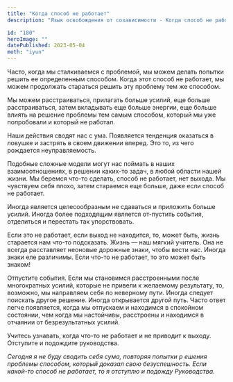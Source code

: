 ```yaml
---
title: "Когда способ не работает"
description: "Язык освобождения от созависимости - Когда способ не работает"

id: "180"
heroImage: ""
datePublished: 2023-05-04
moth: "iyun"
---
```


Часто, когда мы сталкиваемся с проблемой, мы можем делать попытки решить ее
определенным способом. Когда этот способ не работает, мы можем продолжать
стараться решить эту проблему тем же способом.

Мы можем расстраиваться, прилагать больше усилий, еще больше расстраиваться,
затем вкладывать еще больше энергии, еще больше влиять на решение проблемы тем
самым способом, который мы уже попробовали и который не работал.

Наши действия сводят нас с ума. Появляется тенденция оказаться в ловушке и
застрять в своем движении вперед. Это то, из чего рождается неуправляемость.

Подобные сложные модели могут нас поймать в наших взаимоотношениях, в решении
каких-то задач, в любой области нашей жизни. Мы беремся что-то сделать, способ
не работает, нет выхода. Мы чувствуем себя плохо, затем стараемся еще больше,
даже если способ не работает.

Иногда является целесообразным не сдаваться и приложить больше усилий. Иногда
более подходящим является от-пустить события, отделиться и перестать так
упорствовать.

Если это не работает, если выход не находится, то, может быть, жизнь старается
нам что-то подсказать. Жизнь — наш мягкий учитель. Она не всегда расставляет
неоновые дорожные знаки, чтобы вести нас. Иногда знаки еле различимы. Если
что-то не работает, то это может быть знаком!

Отпустите события. Если мы становимся расстроенными после многократных усилий,
которые не привели к желаемому результату, то, возможно, мы направляем себя по
неверному пути. Иногда следует поискать другое решение. Иногда открывается
другой путь. Часто ответ легче появляется, когда мы отпускаем и находимся в
спокойном состоянии, чем когда мы настойчивы, расстроены и находимся в
отчаянии от безрезультатных усилий.

Учитесь узнавать, когда что-то не работает и не приводит к выходу. Отступите и
подождите руководства.

_Сегодня_ _я_ _не_ _буду_ _сводить_ _себя_ _сума,_ _повторяя_ _попытки_ _р_
_ешения_ _проблемы_ _способом,_ _который_ _доказал_ _свою_ _безуспешность._
_Если_ _какой-то_ _способ_ _не_ _работает,_ _то_ _я_ _отступлю_ _и_ _подожду_
_Руководства._
